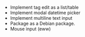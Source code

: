 - Implement tag edit as a list/table
- Implement modal datetime picker
- Implement multiline text input
- Package as a Debian package.
- Mouse input (eww)
